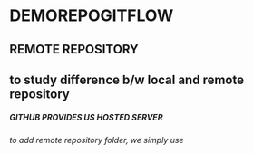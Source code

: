 # DEMOREPOGITFLOW
## REMOTE REPOSITORY
## to study difference b/w local and remote repository
##### GITHUB PROVIDES US HOSTED SERVER

_to add remote repository folder, we simply use_
  
